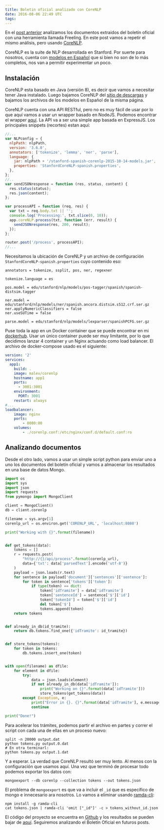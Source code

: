 ```yaml
---
title: Boletin oficial analizado con CoreNLP
date: 2016-08-06 22:49 UTC
tags:
---
```


En el [post anterior]() analizamos los documentos extraidos del boletín oficial
con una herramienta llamada Freeling. En este post vamos a repetir el mismo
análisis, pero usando [CoreNLP](http://stanfordnlp.github.io/CoreNLP/).

CoreNLP es la suite de NLP desarrollada en Stanford. Por suerte para nosotros,
cuenta con [modelos en Español](http://stanfordnlp.github.io/CoreNLP/index.html#human-languages-supported)
que si bien no son de lo más completos, nos van a permitir experimentar un
poco.

## Instalación

CoreNLP esta basado en Java (versión 8), es decir que vamos a necesitar tener
Java instalado. Luego bajamos CoreNLP del [sitio de descargas](http://stanfordnlp.github.io/CoreNLP/index.html#download)
y bajamos los archivos de los modelos en Español de la misma página.

CoreNLP cuenta con una API RESTful, pero no es muy fácil de usar por lo que
aquí vamos a usar un wrapper basado en NodeJS. Podemos encontrar el wrapper
[aquí](https://github.com/hiteshjoshi/node-stanford-corenlp). La API va a ser
una simple app basada en ExpressJS. Los principales snippets (recortes)
estan aquí:

```javascript
//...
var NLPconfig = {
  nlpPath: nlpPath,
  version: '3.6.0',
  annotators: ['tokenize', 'lemma', 'ner', 'parse'],
  language: {
    jar: nlpPath + '/stanford-spanish-corenlp-2015-10-14-models.jar',
    properties: 'StanfordCoreNLP-spanish.properties',
  },
};
//..
var sendJSONresponse = function (res, status, content) {
  res.status(status);
  res.json(content);
};

var processAPI = function (req, res) {
  var txt = req.body.txt || '';
  console.log('Processing:', txt.slice(0, 10));
  app.coreNLP.process(txt, function (err, result) {
    sendJSONresponse(res, 200, result);
  });
};

router.post('/process', processAPI);
//...
```

Necesitamos la ubicación de CoreNLP y un archivo de configuración
`StanfordCoreNLP-spanish.properties` cuyo contenido eso:

```
annotators = tokenize, ssplit, pos, ner, regexner

tokenize.language = es

pos.model = edu/stanford/nlp/models/pos-tagger/spanish/spanish-distsim.tagger

ner.model = edu/stanford/nlp/models/ner/spanish.ancora.distsim.s512.crf.ser.gz
ner.applyNumericClassifiers = false
ner.useSUTime = false

parse.model = edu/stanford/nlp/models/lexparser/spanishPCFG.ser.gz
```

Puse toda la app en un Docker container que se puede encontrar en mi [dockerhub](https://hub.docker.com/r/malev/corenlp/).
Usar un único container puede ser muy limitante, por lo que decidimos lanzar 4
container y un Nginx actuando como load balancer. El archivo de docker-compose
usado es el siguiente:

```yaml
version: '2'
services:
  app1:
    build: .
    image: malev/corenlp
    hostname: app1
    ports:
      - 3001:3001
    environment:
      PORT: 3001
    restart: always
#...
loadbalancer:
    image: nginx
    ports:
        - 8080:80
    volumes:
        - ./corenlp.conf:/etc/nginx/conf.d/default.conf:ro
```

## Analizando documentos

Desde el otro lado, vamos a usar un simple script python para enviar uno a uno
los documentos del boletín oficial y vamos a almacenar los resultados en una
base de datos Mongo.

```python
import os
import sys
import json
import requests
from pymongo import MongoClient

client = MongoClient()
db = client.corenlp

filename = sys.argv[1]
corenlp_url = os.environ.get('CORENLP_URL', 'localhost:8080')

print("Working with {}".format(filename))


def get_tokens(data):
    tokens = []
    r = requests.post(
        "http://{}/api/process".format(corenlp_url),
        data={'txt': data['parsedText'].encode('utf-8')}
    )
    payload = json.loads(r.text)
    for sentence in payload['document']['sentences']['sentence']:
        for token in sentence['tokens']['token']:
            if type(token) == dict:
                token['idTramite'] = data['idTramite']
                token['sentenceId'] = sentence['$']['id']
                token['tokenId'] = token['$']['id']
                del token['$']
                tokens.append(token)
    return tokens


def already_in_db(id_tramite):
    return db.tokens.find_one({'idTramite': id_tramite})


def store_tokens(tokens):
    for token in tokens:
        db.tokens.insert_one(token)


with open(filename) as dfile:
    for element in dfile:
        try:
            data = json.loads(element)
            if not already_in_db(data['idTramite']):
                print("Working on {}".format(data['idTramite']))
                store_tokens(get_tokens(data))
        except Exception, e:
            print("Error in {}. {}".format(data['idTramite'], e.message))
            continue

print("Done!")
```

Para acelerar los trámites, podemos partir el archivo en partes y correr el
script con cada una de ellas en un proceso nuevo:

```
split -n 20000 output.dat
python tokens.py output.0.dat
# En otra terminarl:
python tokens.py output.1.dat
```

Y a esperar. La verdad que CoreNLP resultó ser muy lento. Al menos con la
configuración que usamos aquí. Una vez que terminó de procesar todo podemos
exportar los datos con:

```
mongoexport --db corenlp --collection tokens --out tokens.json
```

El problema de `mongoexport` es que va a incluir el `_id` que es específico de
mongo e innecesario ara nosotros. Lo vamos a eliminar usando [ramda-cli](https://github.com/raine/ramda-cli):

```
npm install -g ramda-cli
cat tokens.json | ramda-cli 'omit ["_id"]' -c > tokens_without_id.json
```

El código del proyecto se encuentra en [Github](https://github.com/malev/devops/tree/master/corenlp-api)
y los resultados se pueden bajar de [aquí](http://example.org). Seguiremos
analizando el Boletín Oficial en futuros posts.
